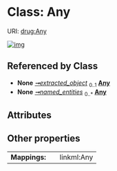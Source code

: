 
# Class: Any




URI: [drug:Any](http://w3id.org/ontogpt/drug/Any)


[![img](https://yuml.me/diagram/nofunky;dir:TB/class/[ExtractionResult]++-%20extracted_object%200..1>[Any],[ExtractionResult]++-%20named_entities%200..*>[Any],[ExtractionResult])](https://yuml.me/diagram/nofunky;dir:TB/class/[ExtractionResult]++-%20extracted_object%200..1>[Any],[ExtractionResult]++-%20named_entities%200..*>[Any],[ExtractionResult])

## Referenced by Class

 *  **None** *[➞extracted_object](extractionResult__extracted_object.md)*  <sub>0..1</sub>  **[Any](Any.md)**
 *  **None** *[➞named_entities](extractionResult__named_entities.md)*  <sub>0..\*</sub>  **[Any](Any.md)**

## Attributes


## Other properties

|  |  |  |
| --- | --- | --- |
| **Mappings:** | | linkml:Any |

